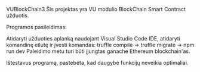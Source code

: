 VUBlockChain3
Šis projektas yra VU modulio BlockChain Smart Contract užduotis.

Programos pasileidimas:

Atidaryti užduoties aplanką naudojant Visual Studio Code IDE, atidaryti komandinę eilutę ir įvesti komandas: truffle compile -> truffle migrate -> npm run dev Paleidimo metu turi būti įjungtas ganache Ethereum blockchain'as.

Ištestavus programą, pastebėta, kad daugybė funkcijų neveikia optimaliai.
